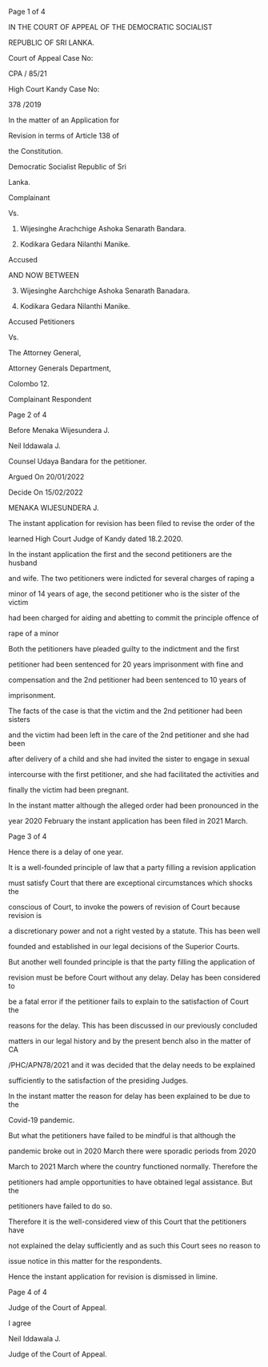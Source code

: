 Page 1 of 4

IN THE COURT OF APPEAL OF THE DEMOCRATIC SOCIALIST

REPUBLIC OF SRI LANKA.

Court of Appeal Case No:

CPA / 85/21

High Court Kandy Case No:

378 /2019

In the matter of an Application for

Revision in terms of Article 138 of

the Constitution.

Democratic Socialist Republic of Sri

Lanka.

Complainant

Vs.

1. Wijesinghe Arachchige Ashoka Senarath Bandara.

2. Kodikara Gedara Nilanthi Manike.

Accused

AND NOW BETWEEN

3. Wijesinghe Aarchchige Ashoka Senarath Banadara.

4. Kodikara Gedara Nilanthi Manike.

Accused Petitioners

Vs.

The Attorney General,

Attorney Generals Department,

Colombo 12.

Complainant Respondent

Page 2 of 4

Before Menaka Wijesundera J.

Neil Iddawala J.

Counsel Udaya Bandara for the petitioner.

Argued On 20/01/2022

Decide On 15/02/2022

MENAKA WIJESUNDERA J.

The instant application for revision has been filed to revise the order of the

learned High Court Judge of Kandy dated 18.2.2020.

In the instant application the first and the second petitioners are the husband

and wife. The two petitioners were indicted for several charges of raping a

minor of 14 years of age, the second petitioner who is the sister of the victim

had been charged for aiding and abetting to commit the principle offence of

rape of a minor

Both the petitioners have pleaded guilty to the indictment and the first

petitioner had been sentenced for 20 years imprisonment with fine and

compensation and the 2nd petitioner had been sentenced to 10 years of

imprisonment.

The facts of the case is that the victim and the 2nd petitioner had been sisters

and the victim had been left in the care of the 2nd petitioner and she had been

after delivery of a child and she had invited the sister to engage in sexual

intercourse with the first petitioner, and she had facilitated the activities and

finally the victim had been pregnant.

In the instant matter although the alleged order had been pronounced in the

year 2020 February the instant application has been filed in 2021 March.

Page 3 of 4

Hence there is a delay of one year.

It is a well-founded principle of law that a party filling a revision application

must satisfy Court that there are exceptional circumstances which shocks the

conscious of Court, to invoke the powers of revision of Court because revision is

a discretionary power and not a right vested by a statute. This has been well

founded and established in our legal decisions of the Superior Courts.

But another well founded principle is that the party filling the application of

revision must be before Court without any delay. Delay has been considered to

be a fatal error if the petitioner fails to explain to the satisfaction of Court the

reasons for the delay. This has been discussed in our previously concluded

matters in our legal history and by the present bench also in the matter of CA

/PHC/APN78/2021 and it was decided that the delay needs to be explained

sufficiently to the satisfaction of the presiding Judges.

In the instant matter the reason for delay has been explained to be due to the

Covid-19 pandemic.

But what the petitioners have failed to be mindful is that although the

pandemic broke out in 2020 March there were sporadic periods from 2020

March to 2021 March where the country functioned normally. Therefore the

petitioners had ample opportunities to have obtained legal assistance. But the

petitioners have failed to do so.

Therefore it is the well-considered view of this Court that the petitioners have

not explained the delay sufficiently and as such this Court sees no reason to

issue notice in this matter for the respondents.

Hence the instant application for revision is dismissed in limine.

Page 4 of 4

Judge of the Court of Appeal.

I agree

Neil Iddawala J.

Judge of the Court of Appeal.